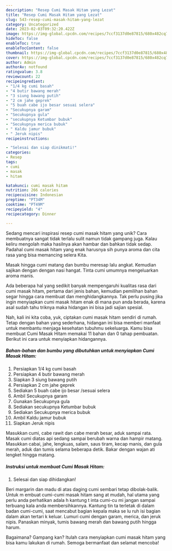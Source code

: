 ```yaml
---
description: "Resep Cumi Masak Hitam yang Lezat"
title: "Resep Cumi Masak Hitam yang Lezat"
slug: 543-resep-cumi-masak-hitam-yang-lezat
category: Uncategorized
date: 2023-02-03T09:32:20.422Z
image: https://img-global.cpcdn.com/recipes/7ccf3137d0e87815/680x482cq70/cumi-masak-hitam-foto-resep-utama.jpg
hideToc: false
enableToc: true
enableTocContent: false
thumbnail: https://img-global.cpcdn.com/recipes/7ccf3137d0e87815/680x482cq70/cumi-masak-hitam-foto-resep-utama.jpg
cover: https://img-global.cpcdn.com/recipes/7ccf3137d0e87815/680x482cq70/cumi-masak-hitam-foto-resep-utama.jpg
author: Admin
authorAv: notfound
ratingvalue: 3.8
reviewcount: 22
recipeingredient:
- "1/4 kg cumi basah"
- "4 butir bawang merah"
- "3 siung bawang putih"
- "2 cm jahe geprek"
- "5 buah cabe ijo besar sesuai selera"
- "Secukupnya garam"
- "Secukupnya gula"
- "secukupnya Ketumbar bubuk"
- "Secukupnya merica bubuk"
- " Kaldu jamur bubuk"
- " Jeruk nipis"
recipeinstructions:

- "Selesai dan siap dinikmati!"
categories:
- Resep
tags:
- cumi
- masak
- hitam

katakunci: cumi masak hitam 
nutrition: 266 calories
recipecuisine: Indonesian
preptime: "PT34M"
cooktime: "PT49M"
recipeyield: "4"
recipecategory: Dinner

---
```





Sedang mencari inspirasi resep cumi masak hitam yang unik? Cara membuatnya sangat tidak terlalu sulit namun tidak gampang juga. Kalau keliru mengolah maka hasilnya akan hambar dan bahkan tidak sedap. Padahal cumi masak hitam yang enak harusnya sih punya aroma dan cita rasa yang bisa memancing selera Kita.





Masak hingga cumi matang dan bumbu meresap lalu angkat. Kemudian sajikan dengan dengan nasi hangat. Tinta cumi umumnya mengeluarkan aroma manis.

Ada beberapa hal yang sedikit banyak mempengaruhi kualitas rasa dari cumi masak hitam, pertama dari jenis bahan, kemudian pemilihan bahan segar hingga cara membuat dan menghidangkannya. Tak perlu pusing jika ingin menyiapkan cumi masak hitam enak di mana pun anda berada, karena asal sudah tahu triknya maka hidangan ini bisa jadi sajian spesial.






Nah, kali ini kita coba, yuk, ciptakan cumi masak hitam sendiri di rumah. Tetap dengan bahan yang sederhana, hidangan ini bisa memberi manfaat untuk membantu menjaga kesehatan tubuhmu sekeluarga. Kamu bisa membuat Cumi Masak Hitam memakai 11 bahan dan 0 tahap pembuatan. Berikut ini cara untuk menyiapkan hidangannya.

<!--inarticleads1-->

##### Bahan-bahan dan bumbu yang dibutuhkan untuk menyiapkan Cumi Masak Hitam:

1. Persiapkan 1/4 kg cumi basah
1. Persiapkan 4 butir bawang merah
1. Siapkan 3 siung bawang putih
1. Persiapkan 2 cm jahe geprek
1. Sediakan 5 buah cabe ijo besar /sesuai selera
1. Ambil Secukupnya garam
1. Gunakan Secukupnya gula
1. Sediakan secukupnya Ketumbar bubuk
1. Sediakan Secukupnya merica bubuk
1. Ambil  Kaldu jamur bubuk
1. Siapkan  Jeruk nipis


Masukkan cumi, cabe rawit dan cabe merah besar, aduk sampai rata. Masak cumi diatas api sedang sampai berubah warna dan hampir matang. Masukkan cabai, jahe, lengkuas, salam, saus tiram, kecap manis, dan gula merah, aduk dan tumis selama beberapa detik. Bakar dengan wajan ati lengket hingga matang. 

<!--inarticleads2-->

##### Instruksi untuk membuat Cumi Masak Hitam:


1. Selesai dan siap dihidangkan!

Beri margarin dan madu di atas daging cumi sembari tetap dibolak-balik. Untuk m embuat cumi-cumi masak hitam sang at mudah, hal utama yang perlu anda perhatikan adala h kantung t inta cumi-cu mi jangan sampai terbuang kala anda membersihkannya. Kantung tin ta terletak di dalam badan cumi-cumi, saat mencabut bagian kepala maka se lu ruh isi bagian dalam akan tertari k keluar. Lumuri cumi dengan garam, merica, dan jeruk nipis. Panaskan minyak, tumis bawang merah dan bawang putih hingga harum. 

Bagaimana? Gampang kan? Itulah cara menyiapkan cumi masak hitam yang bisa kamu lakukan di rumah. Semoga bermanfaat dan selamat mencoba!
